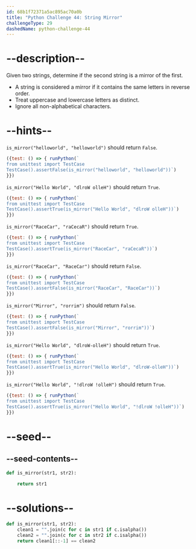 ```yaml
---
id: 68b1f72371a5ac895ac70a0b
title: "Python Challenge 44: String Mirror"
challengeType: 29
dashedName: python-challenge-44
---
```


# --description--

Given two strings, determine if the second string is a mirror of the first.

- A string is considered a mirror if it contains the same letters in reverse order.
- Treat uppercase and lowercase letters as distinct.
- Ignore all non-alphabetical characters.

# --hints--

`is_mirror("helloworld", "helloworld")` should return `False`.

```js
({test: () => { runPython(`
from unittest import TestCase
TestCase().assertFalse(is_mirror("helloworld", "helloworld"))`)
}})
```

`is_mirror("Hello World", "dlroW olleH")` should return `True`.

```js
({test: () => { runPython(`
from unittest import TestCase
TestCase().assertTrue(is_mirror("Hello World", "dlroW olleH"))`)
}})
```

`is_mirror("RaceCar", "raCecaR")` should return `True`.

```js
({test: () => { runPython(`
from unittest import TestCase
TestCase().assertTrue(is_mirror("RaceCar", "raCecaR"))`)
}})
```

`is_mirror("RaceCar", "RaceCar")` should return `False`.

```js
({test: () => { runPython(`
from unittest import TestCase
TestCase().assertFalse(is_mirror("RaceCar", "RaceCar"))`)
}})
```

`is_mirror("Mirror", "rorrim")` should return `False`.

```js
({test: () => { runPython(`
from unittest import TestCase
TestCase().assertFalse(is_mirror("Mirror", "rorrim"))`)
}})
```

`is_mirror("Hello World", "dlroW-olleH")` should return `True`.

```js
({test: () => { runPython(`
from unittest import TestCase
TestCase().assertTrue(is_mirror("Hello World", "dlroW-olleH"))`)
}})
```

`is_mirror("Hello World", "!dlroW !olleH")` should return `True`.

```js
({test: () => { runPython(`
from unittest import TestCase
TestCase().assertTrue(is_mirror("Hello World", "!dlroW !olleH"))`)
}})
```

# --seed--

## --seed-contents--

```py
def is_mirror(str1, str2):

    return str1
```

# --solutions--

```py
def is_mirror(str1, str2):
    clean1 = "".join(c for c in str1 if c.isalpha())
    clean2 = "".join(c for c in str2 if c.isalpha())
    return clean1[::-1] == clean2
```
